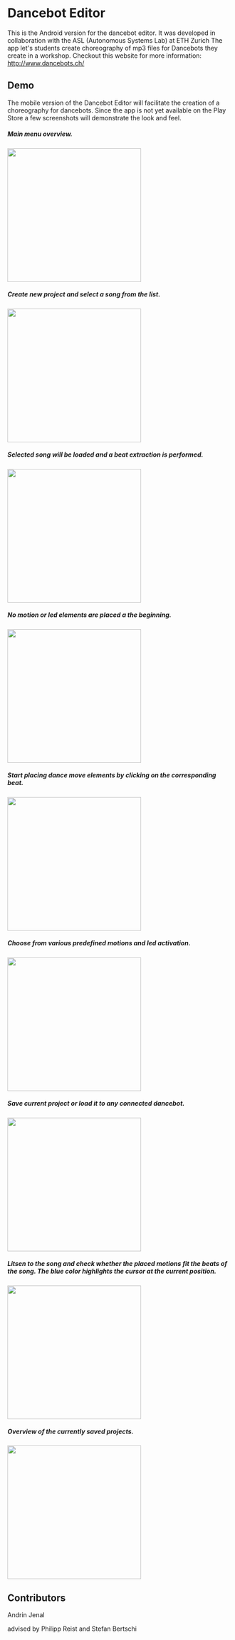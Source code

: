 # Dancebot Editor

This is the Android version for the dancebot editor.
It was developed in collaboration with the ASL (Autonomous Systems Lab) at ETH Zurich
The app let's students create choreography of mp3 files for Dancebots they create in a workshop.
Checkout this website for more information: <a href="http://www.dancebots.ch/" target="_blank">http://www.dancebots.ch/</a>

## Demo

The mobile version of the Dancebot Editor will facilitate the creation of a choreography for dancebots.
Since the app is not yet available on the Play Store a few screenshots will demonstrate the look and feel.

##### Main menu overview.
<img src="https://github.com/TheRiddance/DanceBotEditor/blob/master/demo_images/dancebot_editor_2_menu.png" width="300" />

##### Create new project and select a song from the list.
<img src="https://github.com/TheRiddance/DanceBotEditor/blob/master/demo_images/dancebot_editor_3_songlist.png" width="300" />

##### Selected song will be loaded and a beat extraction is performed.
<img src="https://github.com/TheRiddance/DanceBotEditor/blob/master/demo_images/dancebot_editor_4_load_song.png" width="300" />

##### No motion or led elements are placed a the beginning.
<img src="https://github.com/TheRiddance/DanceBotEditor/blob/master/demo_images/dancebot_editor_5_empty_project.png" width="300" />

##### Start placing dance move elements by clicking on the corresponding beat.
<img src="https://github.com/TheRiddance/DanceBotEditor/blob/master/demo_images/dancebot_editor_led_menu.png" width="300" />

##### Choose from various predefined motions and led activation.
<img src="https://github.com/TheRiddance/DanceBotEditor/blob/master/demo_images/dancebot_editor_edit_motion.png" width="300" />

##### Save current project or load it to any connected dancebot.
<img src="https://github.com/TheRiddance/DanceBotEditor/blob/master/demo_images/dancebot_editor_menu_list.png" width="300" />

##### Litsen to the song and check whether the placed motions fit the beats of the song. The blue color highlights the cursor at the current position.
<img src="https://github.com/TheRiddance/DanceBotEditor/blob/master/demo_images/dancebot_editor_song_cursor.png" width="300" />

##### Overview of the currently saved projects.
<img src="https://github.com/TheRiddance/DanceBotEditor/blob/master/demo_images/dancebot_editor_project_list.png" width="300" />

## Contributors

Andrin Jenal

advised by Philipp Reist and Stefan Bertschi